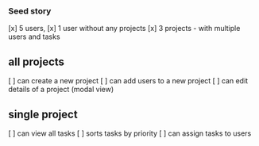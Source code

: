 ### Seed story
[x] 5 users,
[x] 1 user without any projects
[x] 3 projects - with multiple users and tasks

## all projects
[ ] can create a new project
[ ] can add users to a new project
[ ] can edit details of a project (modal view)

## single project
[ ] can view all tasks
[ ] sorts tasks by priority
[ ] can assign tasks to users